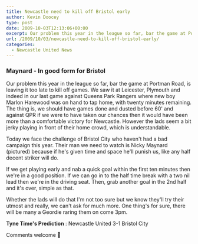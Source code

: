 ```yaml
---
title: Newcastle need to kill off Bristol early
author: Kevin Doocey
type: post
date: 2009-10-03T12:13:06+00:00
excerpt: Our problem this year in the league so far, bar the game at Portman Road, is leaving it too..
url: /2009/10/03/newcastle-need-to-kill-off-bristol-early/
categories:
  - Newcastle United News
---
```


### Maynard - In good form for Bristol

Our problem this year in the league so far, bar the game at Portman Road, is leaving it too late to kill off games. We saw it at Leicester, Plymouth and indeed in our last game against Queens Park Rangers where new boy Marlon Harewood was on hand to tap home, with twenty minutes remaining. The thing is, we should have games done and dusted before 60' and against  QPR if we were to have taken our chances then it would have been more than a comfortable victory for Newcastle. However the lads seem a bit jerky playing in front of their home crowd, which is understandable.

Today we face the challenge of Bristol City who haven't had a bad campaign this year. Their man we need to watch is Nicky Maynard (pictured) because if he's given time and space he'll punish us, like any half decent striker will do.

If we get playing early and nab a quick goal within the first ten minutes then we're in a good position. If we can go in to the half time break with a two nil lead then we're in the driving seat. Then, grab another goal in the 2nd half and it's over, simple as that.

Whether the lads will do that I'm not too sure but we know they'll try their utmost and really, we can't ask for much more. One thing's for sure, there will be many a Geordie raring them on come 3pm.

**Tyne Time's Prediction** : Newcastle United 3-1 Bristol City

Comments welcome 🙂
